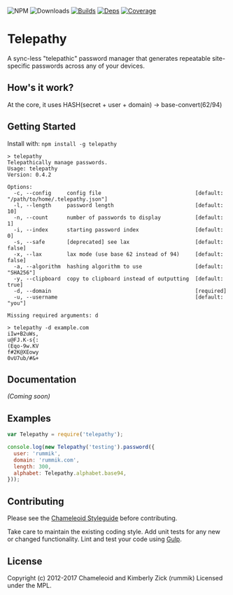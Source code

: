 ![NPM][]
![Downloads][]
[![Builds][]][travis]
[![Deps][]][gemnasium]
[![Coverage][]][coveralls]

Telepathy
=========
A sync-less "telepathic" password manager that generates repeatable
site-specific passwords across any of your devices.

[Builds]: http://img.shields.io/travis-ci/chameleoid/telepathy.svg "Build Status"
[travis]: https://travis-ci.org/chameleoid/telepathy
[Deps]: https://img.shields.io/gemnasium/chameleoid/telepathy.svg "Dependency Status"
[gemnasium]: https://gemnasium.com/chameleoid/telepathy
[Coverage]: https://coveralls.io/repos/github/chameleoid/telepathy/badge.svg?branch=master
[coveralls]: https://coveralls.io/github/chameleoid/telepathy?branch=master
[Downloads]: https://img.shields.io/npm/dt/telepathy.svg
[NPM]: https://img.shields.io/npm/v/telepathy.svg


## How's it work?
At the core, it uses HASH(secret + user + domain) -> base-convert(62/94)


## Getting Started
Install with: `npm install -g telepathy`

```
> telepathy
Telepathically manage passwords.
Usage: telepathy
Version: 0.4.2

Options:
  -c, --config     config file                              [default: "/path/to/home/.telepathy.json"]
  -l, --length     password length                          [default: 10]
  -n, --count      number of passwords to display           [default: 1]
  -i, --index      starting password index                  [default: 0]
  -s, --safe       [deprecated] see lax                     [default: false]
  -x, --lax        lax mode (use base 62 instead of 94)     [default: false]
  -a, --algorithm  hashing algorithm to use                 [default: "SHA256"]
  -y, --clipboard  copy to clipboard instead of outputting  [default: true]
  -d, --domain                                              [required]
  -u, --username                                            [default: "you"]

Missing required arguments: d

```

```
> telepathy -d example.com
iIw+B2uWs,
u@FJ.K-s{:
(Eqo-9w.KV
f#2K@XEowy
0vU7ub/#&+
```


## Documentation
_(Coming soon)_


## Examples
```javascript
var Telepathy = require('telepathy');

console.log(new Telepathy('testing').password({
  user: 'rummik',
  domain: 'rummik.com',
  length: 300,
  alphabet: Telepathy.alphabet.base94,
}));
```


## Contributing
Please see the [Chameleoid Styleguide][] before contributing.

Take care to maintain the existing coding style.  Add unit tests for any new or
changed functionality.  Lint and test your code using [Gulp][].

[Chameleoid Styleguide]: https://github.com/chameleoid/style
[Gulp]: http://gulpjs.com/


## License
Copyright (c) 2012-2017 Chameleoid and Kimberly Zick (rummik)
Licensed under the MPL.
